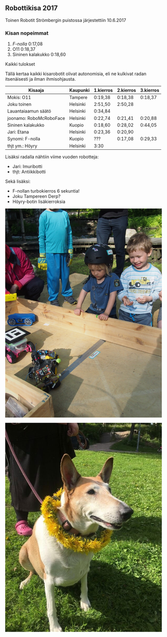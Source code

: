 ## Robottikisa 2017

Toinen Robotit Strömbergin puistossa järjestettiin 10.6.2017

### Kisan nopeimmat

1. *F-nolla*          0:17,08
2. O11                 0:18,37
3. Sininen kalakukko   0:18,60

Kaikki tulokset

Tällä kertaa kaikki kisarobotit olivat autonomisia, eli ne kulkivat radan itsenäisesti ja ilman ihmisohjausta.

| Kisaaja                             | Kaupunki |  1.kierros  | 2.kierros  | 3.kierros  |
|-------------------------------------|----------|-------------|------------|------------|
| Mokis:        O11                   | Tampere  |  0:19,38    |  0:18,38   |  0:18,37   |
|               Joku toinen           | Helsinki |  2:51,50    |  2:50,28   |            |
|               Lauantaiaamun säätö   | Helsinki |  0:34,84    |            |            |
| joonamo:      RoboMcRoboFace        | Helsinki |  0:22,74    |  0:21,41   |  0:20,88   |
|               Sininen kalakukko     |  Kuopio  |  0:18,60    |  0:28,02   |  0:44,05   |
| Jari:         Etana                 | Helsinki |  0:23,36    |  0:20,90   |            |
| Synomi:       F-nolla               |  Kuopio  |  ???        |  0:17,08   |  0:29,33   |
| thjt ym.:     Höyry                 | Helsinki |  3:30       |            |            |

Lisäksi radalla nähtiin viime vuoden robotteja:
 - Jari: Imuribotti
 - thjt: Antiikkibotti

Sekä lisäksi:
 - F-nollan turbokierros 6 sekuntia!
 - Joku Tampereen Derp?
 - Höyry-botin lisäkierroksia



![](media/photos/2017_001.jpg?raw=true "Kisa 2017")

![](media/photos/2017_002.jpg?raw=true "Kisa 2017")

